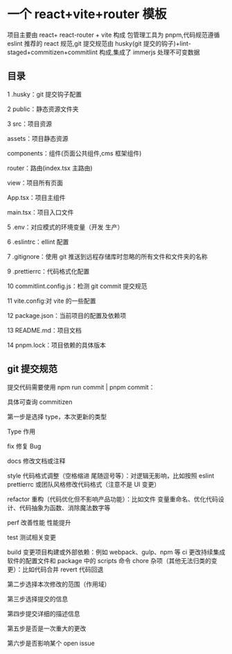 <!--
 * @Author: wlj
 * @Date: 2022-10-21 16:20:03
 * @LastEditors: wlj
 * @LastEditTime: 2022-10-21 16:37:38
 * @Description:
-->

# 一个 react+vite+router 模板

项目主要由 react+ react-router + vite 构成 包管理工具为 pnpm,代码规范遵循 eslint 推荐的 react 规范,git 提交规范由 husky(git 提交的钩子)+lint-staged+commitizen+commitlint 构成,集成了 immerjs 处理不可变数据

## 目录

1 .husky：git 提交钩子配置

2 public：静态资源文件夹

3 src：项目资源

assets：项目静态资源

components：组件(页面公共组件,cms 框架组件)

router：路由(index.tsx 主路由)

view：项目所有页面

App.tsx：项目主组件

main.tsx：项目入口文件

5 .env：对应模式的环境变量（开发 生产）

6 .eslintrc：ellint 配置

7 .gitignore：使用 git 推送到远程存储库时忽略的所有文件和文件夹的名称

9 .prettierrc：代码格式化配置

10 commitlint.config.js：检测 git commit 提交规范

11 vite.config:对 vite 的一些配置

12 package.json：当前项目的配置及依赖项

13 README.md：项目文档

14 pnpm.lock：项目依赖的具体版本

## git 提交规范

提交代码需要使用 npm run commit | pnpm commit：

具体可查询 commitizen

第一步是选择 type，本次更新的类型

Type 作用

fix 修复 Bug

docs 修改文档或注释

style 代码格式调整（空格缩进 尾随逗号等）：对逻辑无影响，比如按照
eslint prettierrc 或团队风格修改代码格式（注意不是 UI 变更）

refactor 重构（代码优化但不影响产品功能）：比如文件 变量重命名、优化代码设计、代码抽象为函数、消除魔法数字等

perf 改善性能 性能提升

test 测试相关变更

build 变更项目构建或外部依赖：例如 webpack、gulp、npm 等
ci 更改持续集成软件的配置文件和 package 中的 scripts 命令
chore 杂项（其他无法归类的变更）：比如代码合并
revert 代码回退

第二步选择本次修改的范围（作用域）

第三步选择提交的信息

第四步提交详细的描述信息

第五步是否是一次重大的更改

第六步是否影响某个 open issue
